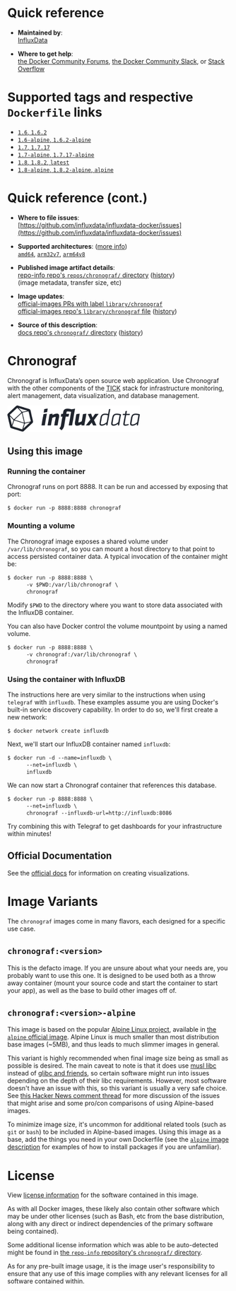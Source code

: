 <!--

********************************************************************************

WARNING:

    DO NOT EDIT "chronograf/README.md"

    IT IS AUTO-GENERATED

    (from the other files in "chronograf/" combined with a set of templates)

********************************************************************************

-->

# Quick reference

-	**Maintained by**:  
	[InfluxData](https://github.com/influxdata/influxdata-docker)

-	**Where to get help**:  
	[the Docker Community Forums](https://forums.docker.com/), [the Docker Community Slack](http://dockr.ly/slack), or [Stack Overflow](https://stackoverflow.com/search?tab=newest&q=docker)

# Supported tags and respective `Dockerfile` links

-	[`1.6`, `1.6.2`](https://github.com/influxdata/influxdata-docker/blob/41160a3144532faee76c50a48e68d967137204b3/chronograf/1.6/Dockerfile)
-	[`1.6-alpine`, `1.6.2-alpine`](https://github.com/influxdata/influxdata-docker/blob/41160a3144532faee76c50a48e68d967137204b3/chronograf/1.6/alpine/Dockerfile)
-	[`1.7`, `1.7.17`](https://github.com/influxdata/influxdata-docker/blob/41160a3144532faee76c50a48e68d967137204b3/chronograf/1.7/Dockerfile)
-	[`1.7-alpine`, `1.7.17-alpine`](https://github.com/influxdata/influxdata-docker/blob/41160a3144532faee76c50a48e68d967137204b3/chronograf/1.7/alpine/Dockerfile)
-	[`1.8`, `1.8.2`, `latest`](https://github.com/influxdata/influxdata-docker/blob/41160a3144532faee76c50a48e68d967137204b3/chronograf/1.8/Dockerfile)
-	[`1.8-alpine`, `1.8.2-alpine`, `alpine`](https://github.com/influxdata/influxdata-docker/blob/41160a3144532faee76c50a48e68d967137204b3/chronograf/1.8/alpine/Dockerfile)

# Quick reference (cont.)

-	**Where to file issues**:  
	[https://github.com/influxdata/influxdata-docker/issues](https://github.com/influxdata/influxdata-docker/issues)

-	**Supported architectures**: ([more info](https://github.com/docker-library/official-images#architectures-other-than-amd64))  
	[`amd64`](https://hub.docker.com/r/amd64/chronograf/), [`arm32v7`](https://hub.docker.com/r/arm32v7/chronograf/), [`arm64v8`](https://hub.docker.com/r/arm64v8/chronograf/)

-	**Published image artifact details**:  
	[repo-info repo's `repos/chronograf/` directory](https://github.com/docker-library/repo-info/blob/master/repos/chronograf) ([history](https://github.com/docker-library/repo-info/commits/master/repos/chronograf))  
	(image metadata, transfer size, etc)

-	**Image updates**:  
	[official-images PRs with label `library/chronograf`](https://github.com/docker-library/official-images/pulls?q=label%3Alibrary%2Fchronograf)  
	[official-images repo's `library/chronograf` file](https://github.com/docker-library/official-images/blob/master/library/chronograf) ([history](https://github.com/docker-library/official-images/commits/master/library/chronograf))

-	**Source of this description**:  
	[docs repo's `chronograf/` directory](https://github.com/docker-library/docs/tree/master/chronograf) ([history](https://github.com/docker-library/docs/commits/master/chronograf))

# Chronograf

Chronograf is InfluxData’s open source web application. Use Chronograf with the other components of the [TICK](https://www.influxdata.com/products/) stack for infrastructure monitoring, alert management, data visualization, and database management.

![logo](https://raw.githubusercontent.com/docker-library/docs/43d87118415bb75d7bb107683e79cd6d69186f67/chronograf/logo.png)

## Using this image

### Running the container

Chronograf runs on port 8888. It can be run and accessed by exposing that port:

```console
$ docker run -p 8888:8888 chronograf
```

### Mounting a volume

The Chronograf image exposes a shared volume under `/var/lib/chronograf`, so you can mount a host directory to that point to access persisted container data. A typical invocation of the container might be:

```console
$ docker run -p 8888:8888 \
      -v $PWD:/var/lib/chronograf \
      chronograf
```

Modify `$PWD` to the directory where you want to store data associated with the InfluxDB container.

You can also have Docker control the volume mountpoint by using a named volume.

```console
$ docker run -p 8888:8888 \
      -v chronograf:/var/lib/chronograf \
      chronograf
```

### Using the container with InfluxDB

The instructions here are very similar to the instructions when using `telegraf` with `influxdb`. These examples assume you are using Docker's built-in service discovery capability. In order to do so, we'll first create a new network:

```console
$ docker network create influxdb
```

Next, we'll start our InfluxDB container named `influxdb`:

```console
$ docker run -d --name=influxdb \
      --net=influxdb \
      influxdb
```

We can now start a Chronograf container that references this database.

```console
$ docker run -p 8888:8888 \
      --net=influxdb \
      chronograf --influxdb-url=http://influxdb:8086
```

Try combining this with Telegraf to get dashboards for your infrastructure within minutes!

## Official Documentation

See the [official docs](https://docs.influxdata.com/chronograf/latest/) for information on creating visualizations.

# Image Variants

The `chronograf` images come in many flavors, each designed for a specific use case.

## `chronograf:<version>`

This is the defacto image. If you are unsure about what your needs are, you probably want to use this one. It is designed to be used both as a throw away container (mount your source code and start the container to start your app), as well as the base to build other images off of.

## `chronograf:<version>-alpine`

This image is based on the popular [Alpine Linux project](http://alpinelinux.org), available in [the `alpine` official image](https://hub.docker.com/_/alpine). Alpine Linux is much smaller than most distribution base images (~5MB), and thus leads to much slimmer images in general.

This variant is highly recommended when final image size being as small as possible is desired. The main caveat to note is that it does use [musl libc](http://www.musl-libc.org) instead of [glibc and friends](http://www.etalabs.net/compare_libcs.html), so certain software might run into issues depending on the depth of their libc requirements. However, most software doesn't have an issue with this, so this variant is usually a very safe choice. See [this Hacker News comment thread](https://news.ycombinator.com/item?id=10782897) for more discussion of the issues that might arise and some pro/con comparisons of using Alpine-based images.

To minimize image size, it's uncommon for additional related tools (such as `git` or `bash`) to be included in Alpine-based images. Using this image as a base, add the things you need in your own Dockerfile (see the [`alpine` image description](https://hub.docker.com/_/alpine/) for examples of how to install packages if you are unfamiliar).

# License

View [license information](https://github.com/influxdata/chronograf/blob/master/LICENSE) for the software contained in this image.

As with all Docker images, these likely also contain other software which may be under other licenses (such as Bash, etc from the base distribution, along with any direct or indirect dependencies of the primary software being contained).

Some additional license information which was able to be auto-detected might be found in [the `repo-info` repository's `chronograf/` directory](https://github.com/docker-library/repo-info/tree/master/repos/chronograf).

As for any pre-built image usage, it is the image user's responsibility to ensure that any use of this image complies with any relevant licenses for all software contained within.
